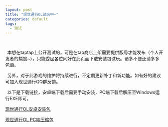 ```yaml
---
layout: post
title: "现世通行OL试玩中~"
categories: default
tags:
  - 测试
---
```


<style>
#nameContainer {text-align: center;}
.namec {
display: inline-block;
padding: 0.06rem .2rem; width: auto; margin-right: 0.1rem; margin-bottom: 0.1rem;
background: rgba(255,255,255,0.2);
}
.offset {width: .4rem;display: inline-block;}
</style>

<div style="text-align: center; margin: .3rem;">
<img style="width: 1rem;" src='https://static-yz-cdn.c-t.work/QN_FOG_cowtransfer-file-9b24b36c-3ae6-4c73-a48a-db66163ce676%252FAPP%25E5%259B%25BE%25E6%25A0%2587%25E5%259B%25BE%25E7%2589%2587.png?t-s=eyJ0eXAiOiJKV1QiLCJhbGciOiJIUzI1NiJ9.eyJndWlkK3RpbWVzdGFtcCI6Imlsb3ZlY293dHJhbnNmZXIyMDIxXzE2Mzk3NDI1MTg3NzkifQ.E4691SrwgAIm1a8ePkeP_HgPKyRtz5EDXLpyq00Agp4&t-c=eyJ0eXAiOiJKV1QiLCJhbGciOiJIUzI1NiJ9.eyJndWlkK3RpbWVzdGFtcCI6IjIwMjF8MTJ8MTd8MjAifQ.Ny1Q1mbMXMPuHt9rSWdfkyFnmKX78USkfnbmTH1cOdohttps://static-yz-cdn.c-t.work/QN_FOG_cowtransfer-file-9b24b36c-3ae6-4c73-a48a-db66163ce676%252FAPP%25E5%259B%25BE%25E6%25A0%2587%25E5%259B%25BE%25E7%2589%2587.png?t-s=eyJ0eXAiOiJKV1QiLCJhbGciOiJIUzI1NiJ9.eyJndWlkK3RpbWVzdGFtcCI6Imlsb3ZlY293dHJhbnNmZXIyMDIxXzE2Mzk3NDI1MTg3NzkifQ.E4691SrwgAIm1a8ePkeP_HgPKyRtz5EDXLpyq00Agp4&t-c=eyJ0eXAiOiJKV1QiLCJhbGciOiJIUzI1NiJ9.eyJndWlkK3RpbWVzdGFtcCI6IjIwMjF8MTJ8MTd8MjAifQ.Ny1Q1mbMXMPuHt9rSWdfkyFnmKX78USkfnbmTH1cOdo&user=38be7746-59c9-4f54-992f-49f81d1dce0e&ut=0&rt=0&rk=ff_2b7e7aae-3407-42e9-b0fb-1c4d6bdccc99&owner=38be7746-59c9-4f54-992f-49f81d1dce0e&tid=ff1a9617-5286-49ef-9bf6-2bd320ff8f88&batch=1639742518726&attname=APP%E5%9B%BE%E6%A0%87%E5%9B%BE%E7%89%87.png'>
</div>



<i class='offset'></i>本想在taptap上公开测试的，可是在tap商店上架需要提供版号才能发布（个人开发者的尴尬~），只能委屈各位同好在此页面下载安装包试玩。诸多不便还请多多包涵。

<i class='offset'></i>另外，对于此游戏的维护将持续进行，不定期更新补丁和新功能。如有好的建议可加入现世通行QQ群反馈。

<i class='offset'></i>以下是下载链接，安卓端下载后需要手动安装，PC端下载后解压至Windows运行EXE即可。

<a href="https://static.c-t.work/QN_HZ_cowtransfer-file-8401e414-8775-44c5-b336-9f88a232a5e0%252Fgtl-0.4.apk?t-s=eyJ0eXAiOiJKV1QiLCJhbGciOiJIUzI1NiJ9.eyJndWlkK3RpbWVzdGFtcCI6Imlsb3ZlY293dHJhbnNmZXIyMDIxXzE2NTIxODc3NjM3MDQifQ.klYyP5v8oilA3BFd0hjhN8nCSHhXkATsiENkJa7rtjQ&t-c=eyJ0eXAiOiJKV1QiLCJhbGciOiJIUzI1NiJ9.eyJndWlkK3RpbWVzdGFtcCI6IjIwMjJ8NXwxMHwyMSJ9.nwxZvpKzd3n_6CcLKZN9c-bZWMqLdsfu7iBoZZqdyAo&user=38be7746-59c9-4f54-992f-49f81d1dce0e&ut=0&rt=0&rk=ff_9c0ad374-0ace-40d5-adcc-e6156de16d78&owner=38be7746-59c9-4f54-992f-49f81d1dce0e&tid=bd36680b-7132-4943-9371-1da7d19fa2e0&batch=1652187763688&attname=gtl-0.4.apk">现世通行OL安卓安装包</a>


<a href="https://static.c-t.work/QN_HZ_cowtransfer-file-1c15a4d6-2858-4b67-87de-b9d313ca3482%252Fgtl-0.4-PC.zip?t-s=eyJ0eXAiOiJKV1QiLCJhbGciOiJIUzI1NiJ9.eyJndWlkK3RpbWVzdGFtcCI6Imlsb3ZlY293dHJhbnNmZXIyMDIxXzE2NTIxODc2OTE2MjEifQ.xaSPZMk67BzD6dVGuA6N4E0N_RFXTvTdv9DKVpa3EIA&t-c=eyJ0eXAiOiJKV1QiLCJhbGciOiJIUzI1NiJ9.eyJndWlkK3RpbWVzdGFtcCI6IjIwMjJ8NXwxMHwyMSJ9.nwxZvpKzd3n_6CcLKZN9c-bZWMqLdsfu7iBoZZqdyAo&user=38be7746-59c9-4f54-992f-49f81d1dce0e&ut=0&rt=0&rk=ff_158691cf-3e59-46e1-b871-d5cb849620da&owner=38be7746-59c9-4f54-992f-49f81d1dce0e&tid=0cb61c06-ea37-4be3-8114-b045e9427178&batch=1652187691613&attname=gtl-0.4-PC.zip">现世通行OL PC端压缩包</a>

